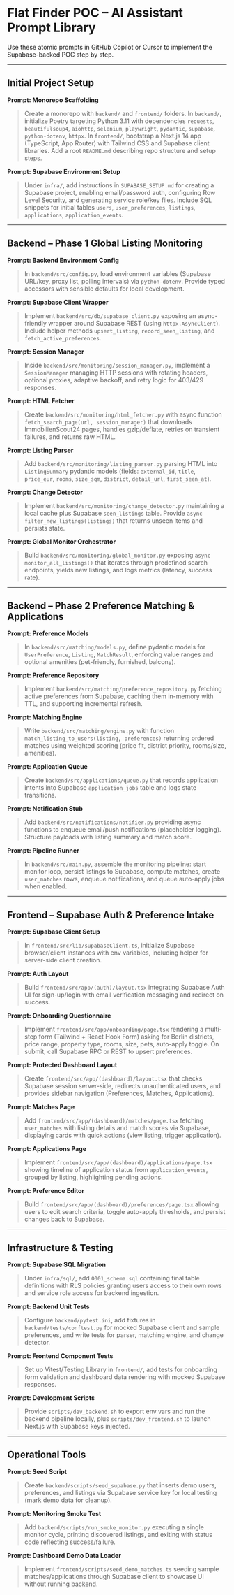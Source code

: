 # Flat Finder POC – AI Assistant Prompt Library

Use these atomic prompts in GitHub Copilot or Cursor to implement the Supabase-backed POC step by step.

---

## Initial Project Setup

**Prompt: Monorepo Scaffolding**
> Create a monorepo with `backend/` and `frontend/` folders. In `backend/`, initialize Poetry targeting Python 3.11 with dependencies `requests`, `beautifulsoup4`, `aiohttp`, `selenium`, `playwright`, `pydantic`, `supabase`, `python-dotenv`, `httpx`. In `frontend/`, bootstrap a Next.js 14 app (TypeScript, App Router) with Tailwind CSS and Supabase client libraries. Add a root `README.md` describing repo structure and setup steps.

**Prompt: Supabase Environment Setup**
> Under `infra/`, add instructions in `SUPABASE_SETUP.md` for creating a Supabase project, enabling email/password auth, configuring Row Level Security, and generating service role/key files. Include SQL snippets for initial tables `users`, `user_preferences`, `listings`, `applications`, `application_events`.

---

## Backend – Phase 1 Global Listing Monitoring

**Prompt: Backend Environment Config**
> In `backend/src/config.py`, load environment variables (Supabase URL/key, proxy list, polling intervals) via `python-dotenv`. Provide typed accessors with sensible defaults for local development.

**Prompt: Supabase Client Wrapper**
> Implement `backend/src/db/supabase_client.py` exposing an async-friendly wrapper around Supabase REST (using `httpx.AsyncClient`). Include helper methods `upsert_listing`, `record_seen_listing`, and `fetch_active_preferences`.

**Prompt: Session Manager**
> Inside `backend/src/monitoring/session_manager.py`, implement a `SessionManager` managing HTTP sessions with rotating headers, optional proxies, adaptive backoff, and retry logic for 403/429 responses.

**Prompt: HTML Fetcher**
> Create `backend/src/monitoring/html_fetcher.py` with async function `fetch_search_page(url, session_manager)` that downloads ImmobilienScout24 pages, handles gzip/deflate, retries on transient failures, and returns raw HTML.

**Prompt: Listing Parser**
> Add `backend/src/monitoring/listing_parser.py` parsing HTML into `ListingSummary` pydantic models (fields: `external_id`, `title`, `price_eur`, `rooms`, `size_sqm`, `district`, `detail_url`, `first_seen_at`).

**Prompt: Change Detector**
> Implement `backend/src/monitoring/change_detector.py` maintaining a local cache plus Supabase `seen_listings` table. Provide `async filter_new_listings(listings)` that returns unseen items and persists state.

**Prompt: Global Monitor Orchestrator**
> Build `backend/src/monitoring/global_monitor.py` exposing `async monitor_all_listings()` that iterates through predefined search endpoints, yields new listings, and logs metrics (latency, success rate).

---

## Backend – Phase 2 Preference Matching & Applications

**Prompt: Preference Models**
> In `backend/src/matching/models.py`, define pydantic models for `UserPreference`, `Listing`, `MatchResult`, enforcing value ranges and optional amenities (pet-friendly, furnished, balcony).

**Prompt: Preference Repository**
> Implement `backend/src/matching/preference_repository.py` fetching active preferences from Supabase, caching them in-memory with TTL, and supporting incremental refresh.

**Prompt: Matching Engine**
> Write `backend/src/matching/engine.py` with function `match_listing_to_users(listing, preferences)` returning ordered matches using weighted scoring (price fit, district priority, rooms/size, amenities).

**Prompt: Application Queue**
> Create `backend/src/applications/queue.py` that records application intents into Supabase `application_jobs` table and logs state transitions.

**Prompt: Notification Stub**
> Add `backend/src/notifications/notifier.py` providing async functions to enqueue email/push notifications (placeholder logging). Structure payloads with listing summary and match score.

**Prompt: Pipeline Runner**
> In `backend/src/main.py`, assemble the monitoring pipeline: start monitor loop, persist listings to Supabase, compute matches, create `user_matches` rows, enqueue notifications, and queue auto-apply jobs when enabled.

---

## Frontend – Supabase Auth & Preference Intake

**Prompt: Supabase Client Setup**
> In `frontend/src/lib/supabaseClient.ts`, initialize Supabase browser/client instances with env variables, including helper for server-side client creation.

**Prompt: Auth Layout**
> Build `frontend/src/app/(auth)/layout.tsx` integrating Supabase Auth UI for sign-up/login with email verification messaging and redirect on success.

**Prompt: Onboarding Questionnaire**
> Implement `frontend/src/app/onboarding/page.tsx` rendering a multi-step form (Tailwind + React Hook Form) asking for Berlin districts, price range, property type, rooms, size, pets, auto-apply toggle. On submit, call Supabase RPC or REST to upsert preferences.

**Prompt: Protected Dashboard Layout**
> Create `frontend/src/app/(dashboard)/layout.tsx` that checks Supabase session server-side, redirects unauthenticated users, and provides sidebar navigation (Preferences, Matches, Applications).

**Prompt: Matches Page**
> Add `frontend/src/app/(dashboard)/matches/page.tsx` fetching `user_matches` with listing details and match scores via Supabase, displaying cards with quick actions (view listing, trigger application).

**Prompt: Applications Page**
> Implement `frontend/src/app/(dashboard)/applications/page.tsx` showing timeline of application status from `application_events`, grouped by listing, highlighting pending actions.

**Prompt: Preference Editor**
> Build `frontend/src/app/(dashboard)/preferences/page.tsx` allowing users to edit search criteria, toggle auto-apply thresholds, and persist changes back to Supabase.

---

## Infrastructure & Testing

**Prompt: Supabase SQL Migration**
> Under `infra/sql/`, add `0001_schema.sql` containing final table definitions with RLS policies granting users access to their own rows and service role access for backend ingestion.

**Prompt: Backend Unit Tests**
> Configure `backend/pytest.ini`, add fixtures in `backend/tests/conftest.py` for mocked Supabase client and sample preferences, and write tests for parser, matching engine, and change detector.

**Prompt: Frontend Component Tests**
> Set up Vitest/Testing Library in `frontend/`, add tests for onboarding form validation and dashboard data rendering with mocked Supabase responses.

**Prompt: Development Scripts**
> Provide `scripts/dev_backend.sh` to export env vars and run the backend pipeline locally, plus `scripts/dev_frontend.sh` to launch Next.js with Supabase keys injected.

---

## Operational Tools

**Prompt: Seed Script**
> Create `backend/scripts/seed_supabase.py` that inserts demo users, preferences, and listings via Supabase service key for local testing (mark demo data for cleanup).

**Prompt: Monitoring Smoke Test**
> Add `backend/scripts/run_smoke_monitor.py` executing a single monitor cycle, printing discovered listings, and exiting with status code reflecting success/failure.

**Prompt: Dashboard Demo Data Loader**
> Implement `frontend/scripts/seed_demo_matches.ts` seeding sample matches/applications through Supabase client to showcase UI without running backend.

